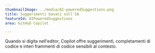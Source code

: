 ```yaml
---
thumbnailImage: ../media/AI-poweredSuggestions.png
title: Suggerimenti basati sull'IA
featureId: AIPoweredSuggestions
area: GitHub Copilot

---
```



Quando si digita nell'editor, Copilot offre suggerimenti, completamenti di codice e interi frammenti di codice sensibili al contesto.

